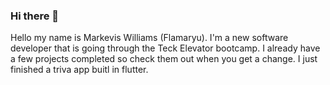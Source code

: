 ### Hi there 👋

<!--
**Flamaryu/Flamaryu** is a ✨ _special_ ✨ repository because its `README.md` (this file) appears on your GitHub profile.

Here are some ideas to get you started:

- 🔭 I’m currently working on ...
- 🌱 I’m currently learning ...
- 👯 I’m looking to collaborate on ...
- 🤔 I’m looking for help with ...
- 💬 Ask me about ...
- 📫 How to reach me: ...
- 😄 Pronouns: ...
- ⚡ Fun fact: ...
-->
Hello my name is Markevis Williams (Flamaryu).
I'm a new software developer that is going through the Teck Elevator bootcamp.
I already have a few projects completed so check them out when you get a change. I just finished a triva app buitl in flutter.